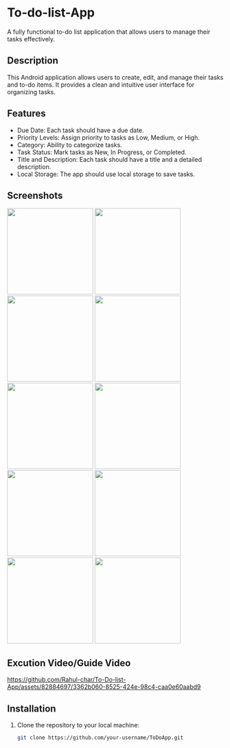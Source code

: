 # To-do-list-App
A fully functional to-do list application that allows users to manage their tasks effectively. 

## Description

This Android application allows users to create, edit, and manage their tasks and to-do items. It provides a clean and intuitive user interface for organizing tasks.

## Features

- Due Date: Each task should have a due date.
- Priority Levels: Assign priority to tasks as Low, Medium, or High.
- Category: Ability to categorize tasks.
- Task Status: Mark tasks as New, In Progress, or Completed.
- Title and Description: Each task should have a title and a detailed description.
- Local Storage: The app should use local storage to save tasks. 

## Screenshots

<img src='https://github.com/Rahul-char/To-Do-list-App/assets/82884697/9375ba5c-dfd6-492a-b96c-b471a6a21f0d.jpg' width='200'>
<img src='https://github.com/Rahul-char/To-Do-list-App/assets/82884697/30c3835f-f6b6-45ea-994f-9b0a061b46d0.jpg' width='200'>
<img src='https://github.com/Rahul-char/To-Do-list-App/assets/82884697/f43f40c8-054d-4050-a7ad-c54658a84f37.jpg' width='200'>
<img src='https://github.com/Rahul-char/To-Do-list-App/assets/82884697/0b8f73ab-2d0a-4f9f-85a4-ecb807c0d009.jpg' width='200'>
<img src='https://github.com/Rahul-char/To-Do-list-App/assets/82884697/fe9d8626-6851-454e-be96-daa9b9097c52.jpg' width='200'>
<img src='https://github.com/Rahul-char/To-Do-list-App/assets/82884697/d0fdb390-d2c7-4a82-a04d-2e7628044081.jpg' width='200'>
<img src='https://github.com/Rahul-char/To-Do-list-App/assets/82884697/d89d5269-f3e1-4854-aaab-f9b6979f6614.jpg' width='200'>
<img src='https://github.com/Rahul-char/To-Do-list-App/assets/82884697/96e549eb-841d-4bda-b807-5aa97cd99e4f.jpg' width='200'>
<img src='https://github.com/Rahul-char/To-Do-list-App/assets/82884697/9cba979f-d0d4-4c42-9f0a-f34060ded60d.jpg' width='200'>
<img src='https://github.com/Rahul-char/To-Do-list-App/assets/82884697/fe2674e9-0e52-411a-8c03-cee815dbdf1c.jpg' width='200'>


## Excution Video/Guide Video

https://github.com/Rahul-char/To-Do-list-App/assets/82884697/3362b060-8525-424e-98c4-caa0e60aabd9





## Installation

1. Clone the repository to your local machine:

   ```bash
   git clone https://github.com/your-username/ToDoApp.git

